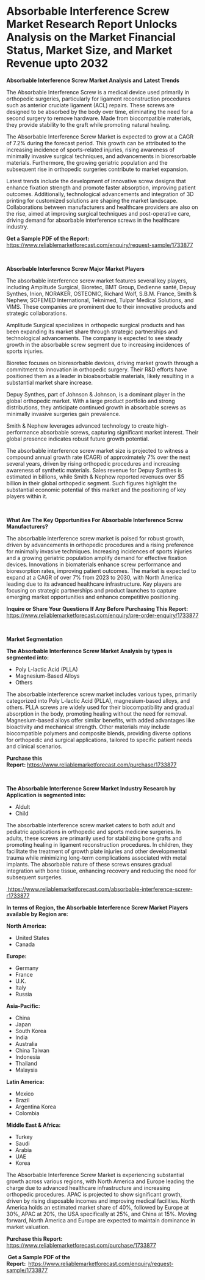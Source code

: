 <p><h1>Absorbable Interference Screw Market Research Report Unlocks Analysis on the Market Financial Status, Market Size, and Market Revenue upto 2032</h1></p><p><strong>Absorbable Interference Screw Market Analysis and Latest Trends</strong></p>
<p><p>The Absorbable Interference Screw is a medical device used primarily in orthopedic surgeries, particularly for ligament reconstruction procedures such as anterior cruciate ligament (ACL) repairs. These screws are designed to be absorbed by the body over time, eliminating the need for a second surgery to remove hardware. Made from biocompatible materials, they provide stability to the graft while promoting natural healing.</p><p>The Absorbable Interference Screw Market is expected to grow at a CAGR of 7.2% during the forecast period. This growth can be attributed to the increasing incidence of sports-related injuries, rising awareness of minimally invasive surgical techniques, and advancements in bioresorbable materials. Furthermore, the growing geriatric population and the subsequent rise in orthopedic surgeries contribute to market expansion.</p><p>Latest trends include the development of innovative screw designs that enhance fixation strength and promote faster absorption, improving patient outcomes. Additionally, technological advancements and integration of 3D printing for customized solutions are shaping the market landscape. Collaborations between manufacturers and healthcare providers are also on the rise, aimed at improving surgical techniques and post-operative care, driving demand for absorbable interference screws in the healthcare industry.</p></p>
<p><strong>Get a Sample PDF of the Report:&nbsp;</strong> <a href="https://www.reliablemarketforecast.com/enquiry/request-sample/1733877?utm_campaign=3530&utm_medium=2&utm_source=Github&utm_content=ia&utm_term=13042025&utm_id=absorbable-interference-screw">https://www.reliablemarketforecast.com/enquiry/request-sample/1733877</a></p>
<p>&nbsp;</p>
<p><strong>Absorbable Interference Screw Major Market Players</strong></p>
<p><p>The absorbable interference screw market features several key players, including Amplitude Surgical, Bioretec, BMT Group, Dedienne santé, Depuy Synthes, Inion, NORAKER, OSTEONIC, Richard Wolf, S.B.M. France, Smith & Nephew, SOFEMED International, Teknimed, Tulpar Medical Solutions, and VIMS. These companies are prominent due to their innovative products and strategic collaborations.</p><p>Amplitude Surgical specializes in orthopedic surgical products and has been expanding its market share through strategic partnerships and technological advancements. The company is expected to see steady growth in the absorbable screw segment due to increasing incidences of sports injuries.</p><p>Bioretec focuses on bioresorbable devices, driving market growth through a commitment to innovation in orthopedic surgery. Their R&D efforts have positioned them as a leader in bioabsorbable materials, likely resulting in a substantial market share increase.</p><p>Depuy Synthes, part of Johnson & Johnson, is a dominant player in the global orthopedic market. With a large product portfolio and strong distributions, they anticipate continued growth in absorbable screws as minimally invasive surgeries gain prevalence.</p><p>Smith & Nephew leverages advanced technology to create high-performance absorbable screws, capturing significant market interest. Their global presence indicates robust future growth potential.</p><p>The absorbable interference screw market size is projected to witness a compound annual growth rate (CAGR) of approximately 7% over the next several years, driven by rising orthopedic procedures and increasing awareness of synthetic materials. Sales revenue for Depuy Synthes is estimated in billions, while Smith & Nephew reported revenues over $5 billion in their global orthopedic segment. Such figures highlight the substantial economic potential of this market and the positioning of key players within it.</p></p>
<p>&nbsp;</p>
<p><strong>What Are The Key Opportunities For Absorbable Interference Screw Manufacturers?</strong></p>
<p><p>The absorbable interference screw market is poised for robust growth, driven by advancements in orthopedic procedures and a rising preference for minimally invasive techniques. Increasing incidences of sports injuries and a growing geriatric population amplify demand for effective fixation devices. Innovations in biomaterials enhance screw performance and bioresorption rates, improving patient outcomes. The market is expected to expand at a CAGR of over 7% from 2023 to 2030, with North America leading due to its advanced healthcare infrastructure. Key players are focusing on strategic partnerships and product launches to capture emerging market opportunities and enhance competitive positioning.</p></p>
<p><strong>Inquire or Share Your Questions If Any Before Purchasing This Report:</strong> <a href="https://www.reliablemarketforecast.com/enquiry/pre-order-enquiry/1733877?utm_campaign=3530&utm_medium=2&utm_source=Github&utm_content=ia&utm_term=13042025&utm_id=absorbable-interference-screw">https://www.reliablemarketforecast.com/enquiry/pre-order-enquiry/1733877</a></p>
<p>&nbsp;</p>
<p><strong>Market Segmentation</strong></p>
<p><strong>The Absorbable Interference Screw Market Analysis by types is segmented into:</strong></p>
<p><ul><li>Poly L-lactic Acid (PLLA)</li><li>Magnesium-Based Alloys</li><li>Others</li></ul></p>
<p><p>The absorbable interference screw market includes various types, primarily categorized into Poly L-lactic Acid (PLLA), magnesium-based alloys, and others. PLLA screws are widely used for their biocompatibility and gradual absorption in the body, promoting healing without the need for removal. Magnesium-based alloys offer similar benefits, with added advantages like bioactivity and mechanical strength. Other materials may include biocompatible polymers and composite blends, providing diverse options for orthopedic and surgical applications, tailored to specific patient needs and clinical scenarios.</p></p>
<p><strong>Purchase this Report:&nbsp;</strong><a href="https://www.reliablemarketforecast.com/purchase/1733877?utm_campaign=3530&utm_medium=2&utm_source=Github&utm_content=ia&utm_term=13042025&utm_id=absorbable-interference-screw">https://www.reliablemarketforecast.com/purchase/1733877</a></p>
<p>&nbsp;</p>
<p><strong>The Absorbable Interference Screw Market Industry Research by Application is segmented into:</strong></p>
<p><ul><li>Aldult</li><li>Child</li></ul></p>
<p><p>The absorbable interference screw market caters to both adult and pediatric applications in orthopedic and sports medicine surgeries. In adults, these screws are primarily used for stabilizing bone grafts and promoting healing in ligament reconstruction procedures. In children, they facilitate the treatment of growth plate injuries and other developmental trauma while minimizing long-term complications associated with metal implants. The absorbable nature of these screws ensures gradual integration with bone tissue, enhancing recovery and reducing the need for subsequent surgeries.</p></p>
<p><a href="https://www.reliablemarketforecast.com/absorbable-interference-screw-r1733877?utm_campaign=3530&utm_medium=2&utm_source=Github&utm_content=ia&utm_term=13042025&utm_id=absorbable-interference-screw">&nbsp;https://www.reliablemarketforecast.com/absorbable-interference-screw-r1733877</a></p>
<p><strong>In terms of Region, the Absorbable Interference Screw Market Players available by Region are:</strong></p>
<p>
    <p> <strong> North America: </strong>
        <ul>
            <li>United States</li>
            <li>Canada</li>
        </ul>
        </p> 
    <p> <strong> Europe: </strong>
        <ul>
            <li>Germany</li>
            <li>France</li>
            <li>U.K.</li>
            <li>Italy</li>
            <li>Russia</li>
        </ul>
        </p> 
    <p> <strong> Asia-Pacific: </strong>
        <ul>
            <li>China</li>
            <li>Japan</li>
            <li>South Korea</li>
            <li>India</li>
            <li>Australia</li>
            <li>China Taiwan</li>
            <li>Indonesia</li>
            <li>Thailand</li>
            <li>Malaysia</li>
        </ul>
        </p> 
    <p> <strong> Latin America: </strong>
        <ul>
            <li>Mexico</li>
            <li>Brazil</li>
            <li>Argentina Korea</li>
            <li>Colombia</li>
        </ul>
        </p> 
    <p> <strong> Middle East & Africa: </strong>
        <ul>
            <li>Turkey</li>
            <li>Saudi</li>
            <li>Arabia</li>
            <li>UAE</li>
            <li>Korea</li>
        </ul>
    </p>
    </p>
<p><p>The Absorbable Interference Screw Market is experiencing substantial growth across various regions, with North America and Europe leading the charge due to advanced healthcare infrastructure and increasing orthopedic procedures. APAC is projected to show significant growth, driven by rising disposable incomes and improving medical facilities. North America holds an estimated market share of 40%, followed by Europe at 30%, APAC at 20%, the USA specifically at 25%, and China at 15%. Moving forward, North America and Europe are expected to maintain dominance in market valuation.</p></p>
<p><strong>Purchase this Report: </strong><a href="https://www.reliablemarketforecast.com/purchase/1733877?utm_campaign=3530&utm_medium=2&utm_source=Github&utm_content=ia&utm_term=13042025&utm_id=absorbable-interference-screw">https://www.reliablemarketforecast.com/purchase/1733877</a></p>
<p>&nbsp;<strong>Get a Sample PDF of the Report:&nbsp;&nbsp;</strong><a href="https://www.reliablemarketforecast.com/enquiry/request-sample/1733877?utm_campaign=3530&utm_medium=2&utm_source=Github&utm_content=ia&utm_term=13042025&utm_id=absorbable-interference-screw">https://www.reliablemarketforecast.com/enquiry/request-sample/1733877</a></p>
<p><strong></strong></p>
<p><p></p><p></p><p></p></p>